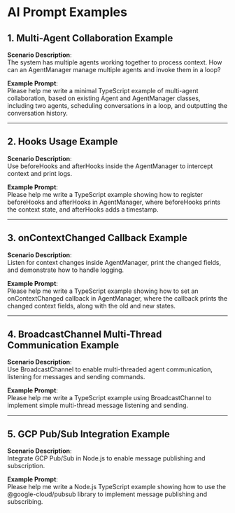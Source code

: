 
# AI Prompt Examples

## 1. Multi-Agent Collaboration Example

**Scenario Description**:  
The system has multiple agents working together to process context. How can an AgentManager manage multiple agents and invoke them in a loop?

**Example Prompt**:  
Please help me write a minimal TypeScript example of multi-agent collaboration, based on existing Agent and AgentManager classes, including two agents, scheduling conversations in a loop, and outputting the conversation history.

---

## 2. Hooks Usage Example

**Scenario Description**:  
Use beforeHooks and afterHooks inside the AgentManager to intercept context and print logs.

**Example Prompt**:  
Please help me write a TypeScript example showing how to register beforeHooks and afterHooks in AgentManager, where beforeHooks prints the context state, and afterHooks adds a timestamp.

---

## 3. onContextChanged Callback Example

**Scenario Description**:  
Listen for context changes inside AgentManager, print the changed fields, and demonstrate how to handle logging.

**Example Prompt**:  
Please help me write a TypeScript example showing how to set an onContextChanged callback in AgentManager, where the callback prints the changed context fields, along with the old and new states.

---

## 4. BroadcastChannel Multi-Thread Communication Example

**Scenario Description**:  
Use BroadcastChannel to enable multi-threaded agent communication, listening for messages and sending commands.

**Example Prompt**:  
Please help me write a TypeScript example using BroadcastChannel to implement simple multi-thread message listening and sending.

---

## 5. GCP Pub/Sub Integration Example

**Scenario Description**:  
Integrate GCP Pub/Sub in Node.js to enable message publishing and subscription.

**Example Prompt**:  
Please help me write a Node.js TypeScript example showing how to use the @google-cloud/pubsub library to implement message publishing and subscribing.
